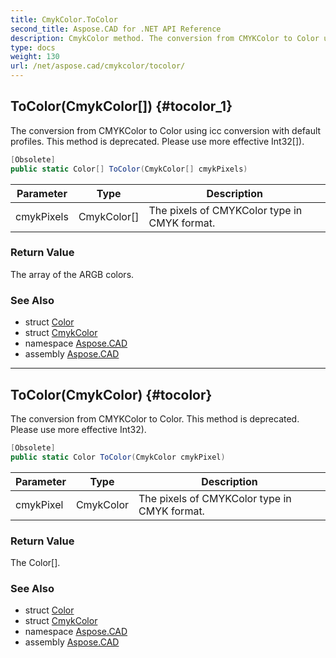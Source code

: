 ```yaml
---
title: CmykColor.ToColor
second_title: Aspose.CAD for .NET API Reference
description: CmykColor method. The conversion from CMYKColor to Color using icc conversion with default profiles. This method is deprecated. Please use more effective Int32
type: docs
weight: 130
url: /net/aspose.cad/cmykcolor/tocolor/
---
```

## ToColor(CmykColor[]) {#tocolor_1}

The conversion from CMYKColor to Color using icc conversion with default profiles. This method is deprecated. Please use more effective Int32[]).

```csharp
[Obsolete]
public static Color[] ToColor(CmykColor[] cmykPixels)
```

| Parameter | Type | Description |
| --- | --- | --- |
| cmykPixels | CmykColor[] | The pixels of CMYKColor type in CMYK format. |

### Return Value

The array of the ARGB colors.

### See Also

* struct [Color](../../color/)
* struct [CmykColor](../)
* namespace [Aspose.CAD](../../cmykcolor/)
* assembly [Aspose.CAD](../../../)

---

## ToColor(CmykColor) {#tocolor}

The conversion from CMYKColor to Color. This method is deprecated. Please use more effective Int32).

```csharp
[Obsolete]
public static Color ToColor(CmykColor cmykPixel)
```

| Parameter | Type | Description |
| --- | --- | --- |
| cmykPixel | CmykColor | The pixels of CMYKColor type in CMYK format. |

### Return Value

The Color[].

### See Also

* struct [Color](../../color/)
* struct [CmykColor](../)
* namespace [Aspose.CAD](../../cmykcolor/)
* assembly [Aspose.CAD](../../../)


